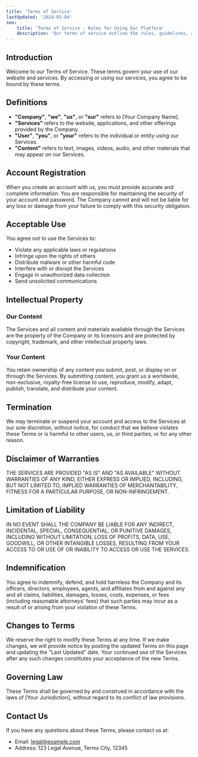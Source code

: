 ```yaml
---
title: 'Terms of Service'
lastUpdated: '2024-03-04'
seo:
    title: 'Terms of Service - Rules for Using Our Platform'
    description: 'Our terms of service outline the rules, guidelines, and legal agreements between you and our company.'
---
```


## Introduction

Welcome to our Terms of Service. These terms govern your use of our website and services. By accessing or using our services, you agree to be bound by these terms.

## Definitions

- **"Company"**, **"we"**, **"us"**, or **"our"** refers to [Your Company Name].
- **"Services"** refers to the website, applications, and other offerings provided by the Company.
- **"User"**, **"you"**, or **"your"** refers to the individual or entity using our Services.
- **"Content"** refers to text, images, videos, audio, and other materials that may appear on our Services.

## Account Registration

When you create an account with us, you must provide accurate and complete information. You are responsible for maintaining the security of your account and password. The Company cannot and will not be liable for any loss or damage from your failure to comply with this security obligation.

## Acceptable Use

You agree not to use the Services to:

- Violate any applicable laws or regulations
- Infringe upon the rights of others
- Distribute malware or other harmful code
- Interfere with or disrupt the Services
- Engage in unauthorized data collection
- Send unsolicited communications

## Intellectual Property

### Our Content

The Services and all content and materials available through the Services are the property of the Company or its licensors and are protected by copyright, trademark, and other intellectual property laws.

### Your Content

You retain ownership of any content you submit, post, or display on or through the Services. By submitting content, you grant us a worldwide, non-exclusive, royalty-free license to use, reproduce, modify, adapt, publish, translate, and distribute your content.

## Termination

We may terminate or suspend your account and access to the Services at our sole discretion, without notice, for conduct that we believe violates these Terms or is harmful to other users, us, or third parties, or for any other reason.

## Disclaimer of Warranties

THE SERVICES ARE PROVIDED "AS IS" AND "AS AVAILABLE" WITHOUT WARRANTIES OF ANY KIND, EITHER EXPRESS OR IMPLIED, INCLUDING, BUT NOT LIMITED TO, IMPLIED WARRANTIES OF MERCHANTABILITY, FITNESS FOR A PARTICULAR PURPOSE, OR NON-INFRINGEMENT.

## Limitation of Liability

IN NO EVENT SHALL THE COMPANY BE LIABLE FOR ANY INDIRECT, INCIDENTAL, SPECIAL, CONSEQUENTIAL, OR PUNITIVE DAMAGES, INCLUDING WITHOUT LIMITATION, LOSS OF PROFITS, DATA, USE, GOODWILL, OR OTHER INTANGIBLE LOSSES, RESULTING FROM YOUR ACCESS TO OR USE OF OR INABILITY TO ACCESS OR USE THE SERVICES.

## Indemnification

You agree to indemnify, defend, and hold harmless the Company and its officers, directors, employees, agents, and affiliates from and against any and all claims, liabilities, damages, losses, costs, expenses, or fees (including reasonable attorneys' fees) that such parties may incur as a result of or arising from your violation of these Terms.

## Changes to Terms

We reserve the right to modify these Terms at any time. If we make changes, we will provide notice by posting the updated Terms on this page and updating the "Last Updated" date. Your continued use of the Services after any such changes constitutes your acceptance of the new Terms.

## Governing Law

These Terms shall be governed by and construed in accordance with the laws of [Your Jurisdiction], without regard to its conflict of law provisions.

## Contact Us

If you have any questions about these Terms, please contact us at:

- Email: legal@example.com
- Address: 123 Legal Avenue, Terms City, 12345
